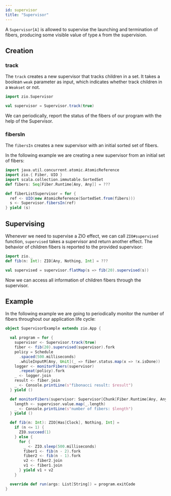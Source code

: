 ```yaml
---
id: supervisor
title: "Supervisor"
---
```


A `Supervisor[A]` is allowed to supervise the launching and termination of fibers, producing some visible value of type `A` from the supervision.

## Creation

### track
The `track` creates a new supervisor that tracks children in a set. It takes a boolean `weak` parameter as input, which indicates whether track children in a `Weakset` or not.


```scala mdoc:invisible
import zio.Supervisor
```

```scala mdoc
val supervisor = Supervisor.track(true)
```

We can periodically, report the status of the fibers of our program with the help of the Supervisor.

### fibersIn
The `fibersIn` creates a new supervisor with an initial sorted set of fibers.

In the following example we are creating a new supervisor from an initial set of fibers:

```scala mdoc:invisible
import java.util.concurrent.atomic.AtomicReference
import zio.{ Fiber, UIO }
import scala.collection.immutable.SortedSet
def fibers: Seq[Fiber.Runtime[Any, Any]] = ???
```

```scala mdoc
def fiberListSupervisor = for { 
  ref <- UIO(new AtomicReference(SortedSet.from(fibers)))
  s <- Supervisor.fibersIn(ref)
} yield (s)
```

## Supervising

Whenever we need to supervise a ZIO effect, we can call `ZIO#supervised` function, `supervised` takes a supervisor and return another effect. The behavior of children fibers is reported to the provided supervisor:

```scala mdoc:invisible
import zio._
def fib(n: Int): ZIO[Any, Nothing, Int] = ???
```

```scala mdoc:silent
val supervised = supervisor.flatMap(s => fib(20).supervised(s))
```

Now we can access all information of children fibers through the supervisor.

## Example
In the following example we are going to periodically monitor the number of fibers throughout our application life cycle:

```scala mdoc:silent
object SupervisorExample extends zio.App {

  val program = for {
    supervisor <- Supervisor.track(true)
    fiber <- fib(20).supervised(supervisor).fork
    policy = Schedule
      .spaced(500.milliseconds)
      .whileInputM[Any, Unit](_ => fiber.status.map(x => !x.isDone))
    logger <- monitorFibers(supervisor)
      .repeat(policy).fork
    _ <- logger.join
    result <- fiber.join
    _ <- Console.printLine(s"fibonacci result: $result")
  } yield ()

  def monitorFibers(supervisor: Supervisor[Chunk[Fiber.Runtime[Any, Any]]]) = for {
    length <- supervisor.value.map(_.length)
    _ <- Console.printLine(s"number of fibers: $length")
  } yield ()

  def fib(n: Int): ZIO[Has[Clock], Nothing, Int] =
    if (n <= 1) {
      ZIO.succeed(1)
    } else {
      for {
        _ <- ZIO.sleep(500.milliseconds)
        fiber1 <- fib(n - 2).fork
        fiber2 <- fib(n - 1).fork
        v2 <- fiber2.join
        v1 <- fiber1.join
      } yield v1 + v2
    }

  override def run(args: List[String]) = program.exitCode
}
```

